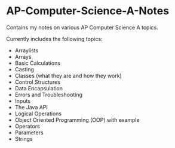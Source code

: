 # AP-Computer-Science-A-Notes
Contains my notes on various AP Computer Science A topics.

Currently includes the following topics:

 - Arraylists
 - Arrays
 - Basic Calculations
 - Casting
 - Classes (what they are and how they work)
 - Control Structures
 - Data Encapsulation
 - Errors and Troubleshooting
 - Inputs
 - The Java API
 - Logical Operations
 - Object Oriented Programming (OOP) with example
 - Operators
 - Parameters
 - Strings

 
